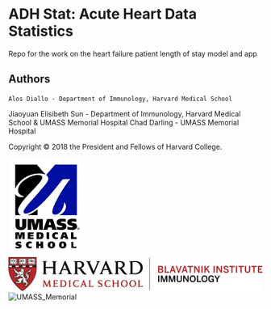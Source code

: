 # ADH Stat: Acute Heart Data Statistics
Repo for the work on the heart failure patient length of stay model and app




Authors
--------------------
	Alos Diallo - Department of Immunology, Harvard Medical School
  Jiaoyuan Elisibeth Sun - Department of Immunology, Harvard Medical School & UMASS Memorial Hospital
  Chad Darling - UMASS Memorial Hospital
  
  
Copyright © 2018 the President and Fellows of Harvard College.

![UMASS_Med](https://github.com/alosdiallo/Acute-Heart-Data-Statistics/blob/main/images/umassmed-logo.svg)
![Blavatnikimmunology](https://github.com/alosdiallo/HMS_Immunology_RNASeq/blob/master/Blavatnikimmunology.jpg)
![UMASS_Memorial](https://github.com/alosdiallo/HF_length_of_stay/blob/main/images/logo-umass.png)
